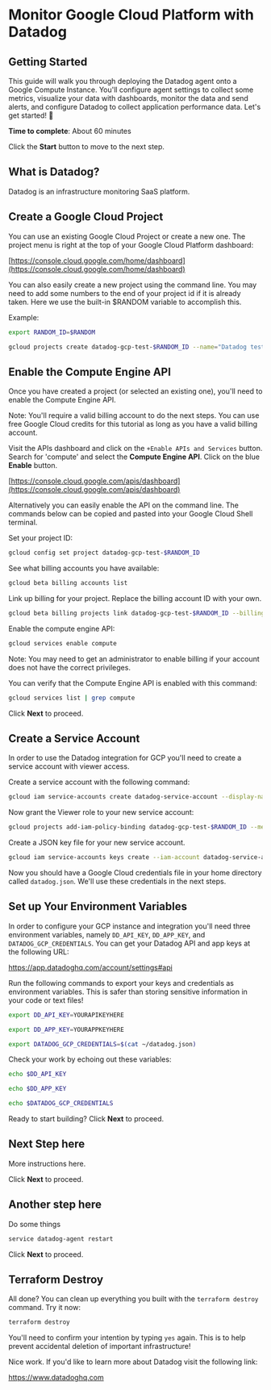 # Monitor Google Cloud Platform with Datadog

## Getting Started
This guide will walk you through deploying the Datadog agent onto a Google Compute Instance. You'll configure agent settings to collect some metrics, visualize your data with dashboards, monitor the data and send alerts, and configure Datadog to collect application performance data. Let's get started! 🐶

**Time to complete**: About 60 minutes

Click the **Start** button to move to the next step.

## What is Datadog?
Datadog is an infrastructure monitoring SaaS platform.

## Create a Google Cloud Project
You can use an existing Google Cloud Project or create a new one. The project menu is right at the top of your Google Cloud Platform dashboard:

[https://console.cloud.google.com/home/dashboard](https://console.cloud.google.com/home/dashboard)

You can also easily create a new project using the command line. You may need to add some numbers to the end of your project id if it is already taken. Here we use the built-in $RANDOM variable to accomplish this.

Example:
```bash
export RANDOM_ID=$RANDOM
```

```bash
gcloud projects create datadog-gcp-test-$RANDOM_ID --name="Datadog test project"
```

## Enable the Compute Engine API
Once you have created a project (or selected an existing one), you'll need to enable the Compute Engine API.

Note: You'll require a valid billing account to do the next steps. You can use free Google Cloud credits for this tutorial as long as you have a valid billing account.

Visit the APIs dashboard and click on the `+Enable APIs and Services` button. Search for 'compute' and select the **Compute Engine API**. Click on the blue **Enable** button.

[https://console.cloud.google.com/apis/dashboard](https://console.cloud.google.com/apis/dashboard)

Alternatively you can easily enable the API on the command line. The commands below can be copied and pasted into your Google Cloud Shell terminal.

Set your project ID:
```bash
gcloud config set project datadog-gcp-test-$RANDOM_ID
```

See what billing accounts you have available:
```bash
gcloud beta billing accounts list
```

Link up billing for your project. Replace the billing account ID with your own.
```bash
gcloud beta billing projects link datadog-gcp-test-$RANDOM_ID --billing-account=01234A-FGHIJ7-MNOPQ8
```

Enable the compute engine API:
```bash
gcloud services enable compute
```

Note: You may need to get an administrator to enable billing if your account does not have the correct privileges.

You can verify that the Compute Engine API is enabled with this command:
```bash
gcloud services list | grep compute
```

Click **Next** to proceed.

## Create a Service Account
In order to use the Datadog integration for GCP you'll need to create a service account with viewer access.

Create a service account with the following command:
```bash
gcloud iam service-accounts create datadog-service-account --display-name "Datadog Service Account"
```

Now grant the Viewer role to your new service account:
```bash
gcloud projects add-iam-policy-binding datadog-gcp-test-$RANDOM_ID --member=serviceAccount:datadog-service-account@datadog-gcp-test-$RANDOM_ID.iam.gserviceaccount.com --role=roles/viewer
```

Create a JSON key file for your new service account.
```bash
gcloud iam service-accounts keys create --iam-account datadog-service-account@datadog-gcp-test-$RANDOM_ID.iam.gserviceaccount.com ~/datadog.json
```

Now you should have a Google Cloud credentials file in your home directory called `datadog.json`. We'll use these credentials in the next steps.

## Set up Your Environment Variables
In order to configure your GCP instance and integration you'll need three environment variables, namely `DD_API_KEY`, `DD_APP_KEY`, and `DATADOG_GCP_CREDENTIALS`. You can get your Datadog API and app keys at the following URL:

https://app.datadoghq.com/account/settings#api

Run the following commands to export your keys and credentials as environment variables. This is safer than storing sensitive information in your code or text files!

```bash
export DD_API_KEY=YOURAPIKEYHERE
```

```bash
export DD_APP_KEY=YOURAPPKEYHERE
```

```bash
export DATADOG_GCP_CREDENTIALS=$(cat ~/datadog.json)
```

Check your work by echoing out these variables:

```bash
echo $DD_API_KEY
```

```bash
echo $DD_APP_KEY
```

```bash
echo $DATADOG_GCP_CREDENTIALS
```

Ready to start building? Click **Next** to proceed.

## Next Step here
More instructions here.

Click **Next** to proceed.

## Another step here
Do some things

```bash
service datadog-agent restart
```

Click **Next** to proceed.

## Terraform Destroy
All done? You can clean up everything you built with the `terraform destroy` command. Try it now:

```bash
terraform destroy
```

You'll need to confirm your intention by typing `yes` again. This is to help prevent accidental deletion of important infrastructure!

Nice work. If you'd like to learn more about Datadog visit the following link:

https://www.datadoghq.com